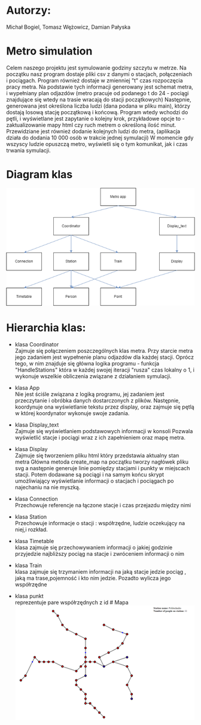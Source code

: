 ﻿# Autorzy:
 Michał Bogiel, 
 Tomasz Wężowicz, 
 Damian Pałyska 
# Metro simulation
Celem naszego projektu jest symulowanie godziny szczytu w metrze.
Na początku nasz program dostaje pliki csv z danymi o stacjach, połączeniach i pociągach.
Program również dostaje w zmienniej "t" czas rozpoczęcia pracy metra.
Na podstawie tych informacji generowany jest schemat metra, i wypełniany plan odjazdów
(metro pracuje od podanego t do 24 - pociągi znajdujące się wtedy na trasie wracają do stacji początkowych)
Następnie, generowana jest określona liczba ludzi (dana podana w pliku main), którzy dostają losową stację początkową i końcową.
Program wtedy wchodzi do pętli, i wyświetlane jest zapytanie o kolejny krok, przykładowe opcje to - zaktualizowanie mapy html czy ruch metrem o określoną ilość minut.
Przewidziane jest również dodanie kolejnych ludzi do metra, (aplikacja działa do dodania 10 000 osób w trakcie jednej symulacji)
W momencie gdy wszyscy ludzie opuszczą metro, wyświetli się o tym komunikat, jak i czas trwania symulacji.


# Diagram klas
![diagram](diagram.png)



# Hierarchia klas:

- klasa Coordinator\
Zajmuje się połączeniem poszczególnych klas metra.
Przy starcie metra jego zadaniem jest wypełnenie planu odjazdów dla każdej stacji.
Oprócz tego, w nim znajduje się główna logika programu - funkcja "HandleStations" która w każdej swojej iteracji
"rusza" czas lokalny o 1, i wykonuje wszelkie obliczenia związane z działaniem symulacji.
- klasa App\
Nie jest ściśle związana z logiką programu, jej zadaniem jest przeczytanie i obróbka danych dostarczonych z plików.
Następnie, koordynuje ona wyświetlanie tekstu przez display, oraz zajmuje się pętlą w której koordynator wykonuje swoje zadania.
- klasa Display_text\
Zajmuje się wyświetlaniem podstawowych informacji w konsoli
Pozwala wyświetlić stacje i pociągi wraz z ich zapełnieniem oraz mapę metra.
- klasa Display\
Zajmuje się tworzeniem pliku html który przedstawia aktualny stan metra
Główna metoda create_map na początku tworzy nagłówek pliku svg a następnie generuje linie pomiędzy stacjami i punkty w miejscach stacji.
Potem dodawane są pociągi i na samym końcu skrypt umożliwiający wyświetlanie informacji o stacjach i pociągach po najechaniu na nie myszką.


- klasa Connection\
Przechowuje referencje na łączone stacje i czas przejazdu między nimi
- klasa Station\
Przechowuje informacje o stacji : współrzędne, ludzie oczekujący na niej,i rozkład.
- klasa Timetable\
klasa zajmuje się przechowywaniem informacji o jakiej godzinie przyjedzie najbliższy pociąg na stacje i zwróceniem informacji o nim
- klasa Train\
klasa zajmuje się trzymaniem informacji na jaką stacje jedzie pociąg , jaką ma trase,pojemność i kto nim jedzie. Pozadto wylicza jego współrzędne
- klasa punkt\
reprezentuje pare współrzędnych z id  # Mapa
![mapa](mapa.png)